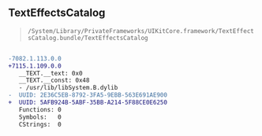 ## TextEffectsCatalog

> `/System/Library/PrivateFrameworks/UIKitCore.framework/TextEffectsCatalog.bundle/TextEffectsCatalog`

```diff

-7082.1.113.0.0
+7115.1.109.0.0
   __TEXT.__text: 0x0
   __TEXT.__const: 0x48
   - /usr/lib/libSystem.B.dylib
-  UUID: 2E36C5EB-8792-3FA5-9EBB-563E691AE900
+  UUID: 5AFB924B-5ABF-35BB-A214-5F88CE0E6250
   Functions: 0
   Symbols:   0
   CStrings:  0

```
